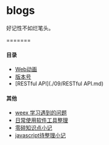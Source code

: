 # blogs

好记性不如烂笔头。

=======

#### 目录

- [Web动画](./08/web-animate.md)
- [版本号](./08/version-number.md)
- [RESTful API](./09/RESTful API.md)



#### 其他

- [weex 学习遇到的问题](./qa/weex.md)
- [日常使用软件工具整理](./other/tool.md)
- [零碎知识点小记](./other/tips.md)
- [javascript待整理小记](./other/javascript-tips.md)